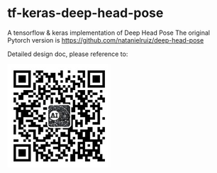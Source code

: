# tf-keras-deep-head-pose
A tensorflow &amp; keras implementation of Deep Head Pose
The original Pytorch version is https://github.com/natanielruiz/deep-head-pose

Detailed design doc, please reference to:

![image](https://github.com/Oreobird/effect3d/blob/master/wechat.jpg)
